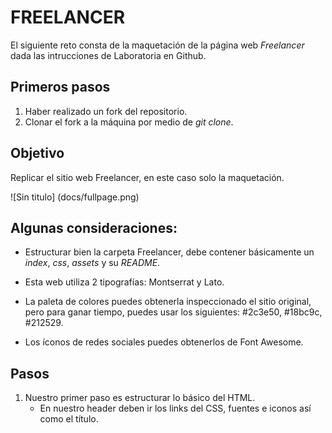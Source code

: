 # FREELANCER

El siguiente reto consta de la maquetación de la página web *Freelancer* dada las intrucciones de Laboratoria en Github.

## Primeros pasos

1. Haber realizado un fork del repositorio.
2. Clonar el fork a la máquina por medio de *git clone*.

## Objetivo

Replicar el sitio web Freelancer, en este caso solo la maquetación.

![Sin titulo] (docs/fullpage.png)

## Algunas consideraciones:

* Estructurar bien la carpeta Freelancer, debe contener básicamente un _index_, _css_, _assets_ y su _README_.

* Esta web utiliza 2 tipografías: Montserrat y Lato.

* La paleta de colores puedes obtenerla inspeccionado el sitio original, pero para ganar tiempo, puedes usar los siguientes: #2c3e50, #18bc9c, #212529.

* Los íconos de redes sociales puedes obtenerlos de Font Awesome.

## Pasos

1. Nuestro primer paso es estructurar lo básico del HTML.
    * En nuestro header deben ir los links del CSS, fuentes e iconos así como el título.